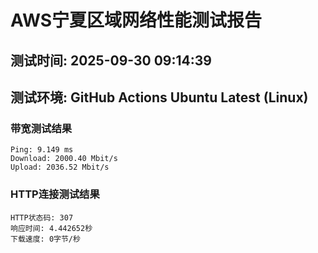 # AWS宁夏区域网络性能测试报告
## 测试时间: 2025-09-30 09:14:39
## 测试环境: GitHub Actions Ubuntu Latest (Linux)

### 带宽测试结果
```
Ping: 9.149 ms
Download: 2000.40 Mbit/s
Upload: 2036.52 Mbit/s
```

### HTTP连接测试结果
```
HTTP状态码: 307
响应时间: 4.442652秒
下载速度: 0字节/秒
```

